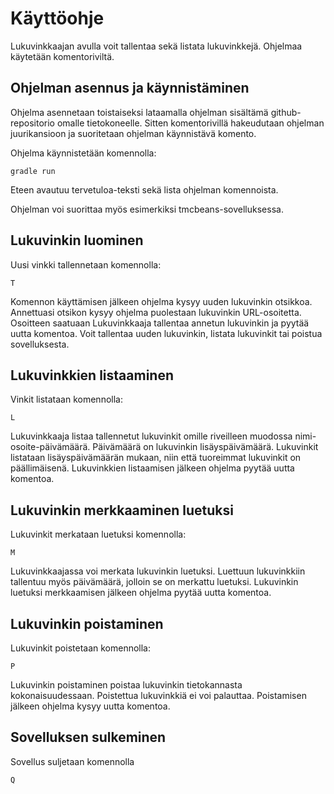 # Käyttöohje


Lukuvinkkaajan avulla voit tallentaa sekä listata lukuvinkkejä. Ohjelmaa käytetään komentoriviltä. 


## Ohjelman asennus ja käynnistäminen

Ohjelma asennetaan toistaiseksi lataamalla ohjelman sisältämä github-repositorio omalle tietokoneelle. Sitten komentorivillä hakeudutaan ohjelman juurikansioon ja suoritetaan ohjelman käynnistävä komento.

Ohjelma käynnistetään komennolla:
```
gradle run
```

Eteen avautuu tervetuloa-teksti sekä lista ohjelman komennoista.

Ohjelman voi suorittaa myös esimerkiksi tmcbeans-sovelluksessa.


## Lukuvinkin luominen

Uusi vinkki tallennetaan komennolla: 
```
T
```

Komennon käyttämisen jälkeen ohjelma kysyy uuden lukuvinkin otsikkoa. Annettuasi otsikon kysyy ohjelma puolestaan lukuvinkin URL-osoitetta. Osoitteen saatuaan Lukuvinkkaaja tallentaa annetun lukuvinkin ja pyytää uutta komentoa. Voit tallentaa uuden lukuvinkin, listata lukuvinkit tai poistua sovelluksesta. 


## Lukuvinkkien listaaminen

Vinkit listataan komennolla:
```
L
```

Lukuvinkkaaja listaa tallennetut lukuvinkit omille riveilleen muodossa nimi-osoite-päivämäärä. Päivämäärä on lukuvinkin lisäyspäivämäärä. Lukuvinkit listataan lisäyspäivämäärän mukaan, niin että tuoreimmat lukuvinkit on päällimäisenä. Lukuvinkkien listaamisen jälkeen ohjelma pyytää uutta komentoa.

## Lukuvinkin merkkaaminen luetuksi

Lukuvinkit merkataan luetuksi komennolla:
```
M
```

Lukuvinkkaajassa voi merkata lukuvinkin luetuksi. Luettuun lukuvinkkiin tallentuu myös päivämäärä, jolloin se on merkattu luetuksi. Lukuvinkin luetuksi merkkaamisen jälkeen ohjelma pyytää uutta komentoa.

## Lukuvinkin poistaminen

Lukuvinkit poistetaan komennolla:
```
P
```

Lukuvinkin poistaminen poistaa lukuvinkin tietokannasta kokonaisuudessaan. Poistettua lukuvinkkiä ei voi palauttaa. Poistamisen jälkeen ohjelma kysyy uutta komentoa.


## Sovelluksen sulkeminen

Sovellus suljetaan komennolla
```
Q
```


